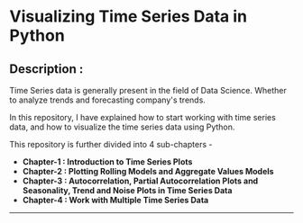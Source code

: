 # Visualizing Time Series Data in Python

## Description :

Time Series data is generally present in the field of Data Science. Whether to analyze trends and forecasting company's trends.

In this repository, I have explained how to start working with time series data, and how to visualize the time series data using Python.

This repository is further divided into 4 sub-chapters - 

- **Chapter-1 : Introduction to Time Series Plots**
- **Chapter-2 : Plotting Rolling Models and Aggregate Values Models**
- **Chapter-3 : Autocorrelation, Partial Autocorrelation Plots and Seasonality, Trend and Noise Plots in Time Series Data**
- **Chapter-4 : Work with Multiple Time Series Data**

---

